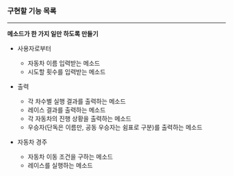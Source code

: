 ### 구현할 기능 목록

---
**메소드가 한 가지 일만 하도록 만들기**
- 사용자로부터
  - 자동차 이름 입력받는 메소드
  - 시도할 횟수를 입력받는 메소드

- 출력
  - 각 차수별 실행 결과를 출력하는 메소드
  - 레이스 결과를 출력하는 메소드
  - 각 자동차의 진행 상황을 출력하는 메소드
  - 우승자(단독은 이름만, 공동 우승자는 쉼표로 구분)를 출력하는 메소드


- 자동차 경주
  - 자동차 이동 조건을 구하는 메소드
  - 레이스를 실행하는 메소드